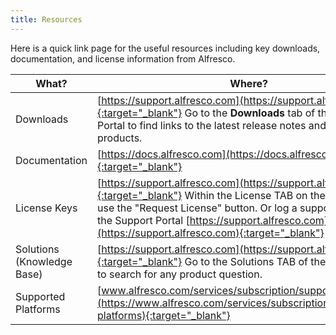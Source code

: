 ```yaml
---
title: Resources
---
```


Here is a quick link page for the useful resources including key downloads, documentation, and license information from Alfresco.

|What?|Where?|
|-----|------|
|Downloads|[https://support.alfresco.com](https://support.alfresco.com){:target="_blank"} Go to the **Downloads** tab of the Support Portal to find links to the latest release notes and access to the products.|
|Documentation|[https://docs.alfresco.com](https://docs.alfresco.com){:target="_blank"}|
|License Keys|[https://support.alfresco.com](https://support.alfresco.com){:target="_blank"} Within the License TAB on the Support Portal, use the "Request License" button. Or log a support case within the Support Portal [https://support.alfresco.com](https://support.alfresco.com){:target="_blank"}|
|Solutions (Knowledge Base)|[https://support.alfresco.com](https://support.alfresco.com){:target="_blank"} Go to the Solutions TAB of the Support Portal to search for any product question.|
|Supported Platforms|[www.alfresco.com/services/subscription/supported_platforms](https://www.alfresco.com/services/subscription/supported-platforms){:target="_blank"}|
